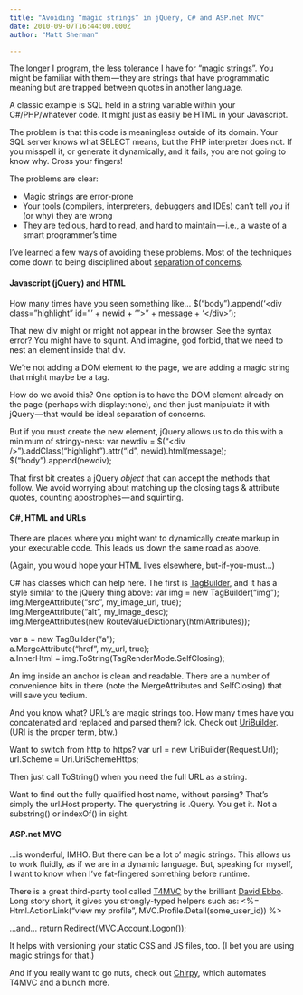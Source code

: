 ```yaml
---
title: "Avoiding “magic strings” in jQuery, C# and ASP.net MVC"
date: 2010-09-07T16:44:00.000Z
author: "Matt Sherman"

---
```


The longer I program, the less tolerance I have for “magic strings”. You might be familiar with them — they are strings that have programmatic meaning but are trapped between quotes in another language.

A classic example is SQL held in a string variable within your C#/PHP/whatever code. It might just as easily be HTML in your Javascript.

The problem is that this code is meaningless outside of its domain. Your SQL server knows what SELECT means, but the PHP interpreter does not. If you misspell it, or generate it dynamically, and it fails, you are not going to know why. Cross your fingers!

The problems are clear:

*   Magic strings are error-prone
*   Your tools (compilers, interpreters, debuggers and IDEs) can’t tell you if (or why) they are wrong
*   They are tedious, hard to read, and hard to maintain — i.e., a waste of a smart programmer’s time

I’ve learned a few ways of avoiding these problems. Most of the techniques come down to being disciplined about [separation of concerns](http://en.wikipedia.org/wiki/Separation_of_concerns).

#### Javascript (jQuery) and HTML

How many times have you seen something like…
$(“body”).append(‘&lt;div class=”highlight” id=”’ + newid + ‘”&gt;” + message + ‘&lt;/div&gt;’);

That new div might or might not appear in the browser. See the syntax error? You might have to squint. And imagine, god forbid, that we need to nest an element inside that div.

We’re not adding a DOM element to the page, we are adding a magic string that might maybe be a tag.

How do we avoid this? One option is to have the DOM element already on the page (perhaps with display:none), and then just manipulate it with jQuery — that would be ideal separation of concerns.

But if you must create the new element, jQuery allows us to do this with a minimum of stringy-ness:
var newdiv = $(“&lt;div /&gt;”).addClass(“highlight”).attr(“id”, newid).html(message);   
$(“body”).append(newdiv);

That first bit creates a jQuery _object_ that can accept the methods that follow. We avoid worrying about matching up the closing tags &amp; attribute quotes, counting apostrophes — and squinting.

#### C#, HTML and URLs

There are places where you might want to dynamically create markup in your executable code. This leads us down the same road as above.

(Again, you would hope your HTML lives elsewhere, but-if-you-must…)

C# has classes which can help here. The first is [TagBuilder](http://msdn.microsoft.com/en-us/library/system.web.mvc.tagbuilder_members.aspx), and it has a style similar to the jQuery thing above:
var img = new TagBuilder(“img”);   
img.MergeAttribute(“src”, my_image_url, true);   
img.MergeAttribute(“alt”, my_image_desc);   
img.MergeAttributes(new RouteValueDictionary(htmlAttributes));   
   
var a = new TagBuilder(“a”);   
a.MergeAttribute(“href”, my_url, true);   
a.InnerHtml = img.ToString(TagRenderMode.SelfClosing);

An img inside an anchor is clean and readable. There are a number of convenience bits in there (note the MergeAttributes and SelfClosing) that will save you tedium.

And you know what? URL’s are magic strings too. How many times have you concatenated and replaced and parsed them? Ick. Check out [UriBuilder](http://msdn.microsoft.com/en-us/library/system.uribuilder_members.aspx). (URI is the proper term, btw.)

Want to switch from http to https?
var url = new UriBuilder(Request.Url);   
url.Scheme = Uri.UriSchemeHttps;

Then just call ToString() when you need the full URL as a string.

Want to find out the fully qualified host name, without parsing? That’s simply the url.Host property. The querystring is .Query. You get it. Not a substring() or indexOf() in sight.

#### ASP.net MVC

…is wonderful, IMHO. But there can be a lot o’ magic strings. This allows us to work fluidly, as if we are in a dynamic language. But, speaking for myself, I want to know when I’ve fat-fingered something before runtime.

There is a great third-party tool called [T4MVC](http://mvccontrib.codeplex.com/wikipage?title=T4MVC) by the brilliant [David Ebbo](http://blogs.msdn.com/b/davidebb/). Long story short, it gives you strongly-typed helpers such as:
&lt;%= Html.ActionLink(“view my profile”, MVC.Profile.Detail(some_user_id)) %&gt;

…and…
return Redirect(MVC.Account.Logon());

It helps with versioning your static CSS and JS files, too. (I bet you are using magic strings for that.)

And if you really want to go nuts, check out [Chirpy](http://www.weirdlover.com/tag/chirpy/), which automates T4MVC and a bunch more.
